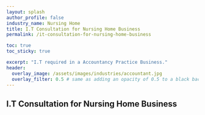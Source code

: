 ```yaml
---
layout: splash 
author_profile: false 
industry_name: Nursing Home
title: I.T Consultation for Nursing Home Business
permalink: /it-consultation-for-nursing-home-business

toc: true
toc_sticky: true

excerpt: "I.T required in a Accountancy Practice Business."
header:
  overlay_image: /assets/images/industries/accountant.jpg
  overlay_filter: 0.5 # same as adding an opacity of 0.5 to a black background
---
```


## I.T Consultation for Nursing Home Business